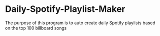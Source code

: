 # Daily-Spotify-Playlist-Maker
The purpose of this program is to auto create daily Spotify playlists based on the top 100 billboard songs
